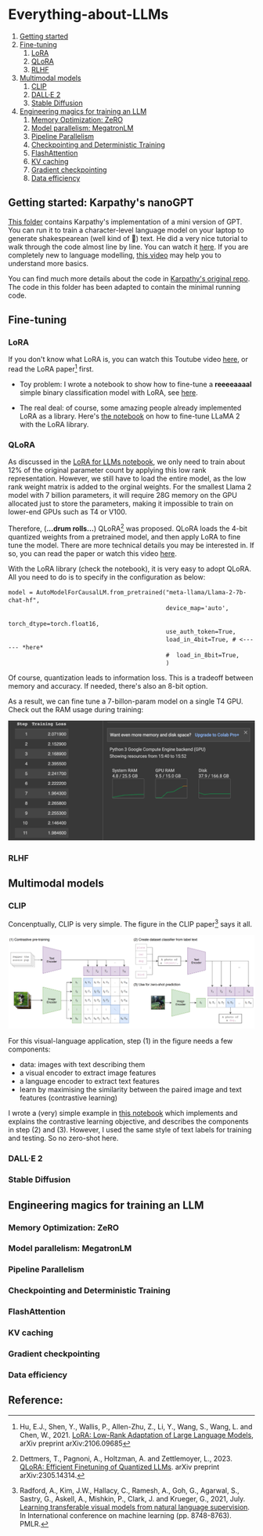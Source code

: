# Everything-about-LLMs

1. [Getting started](#Getting-started-Karpathys-nanoGPT)
2. [Fine-tuning](#Fine-tuning)
    1. [LoRA](#LoRA)
    2. [QLoRA](#QLoRA)
    3. [RLHF](#RLHF)
3. [Multimodal models](#Multimodal-models)
    1. [CLIP](#CLIP)
    2. [DALL·E 2](#DALL·E-2)
    3. [Stable Diffusion](#Stable-Diffusion)
4. [Engineering magics for training an LLM](#Engineering-magics-for-training-an-LLM)
    1. [Memory Optimization: ZeRO](#Memory-Optimization-ZeRO)
    2. [Model parallelism: MegatronLM](#Model-parallelism-MegatronLM)
    3. [Pipeline Parallelism](#Pipeline-Parallelism)
    4. [Checkpointing and Deterministic Training](#Checkpointing-and-Deterministic-Training)
    5. [FlashAttention](#FlashAttention)
    6. [KV caching](#KV-caching)
    7. [Gradient checkpointing](#Gradient-checkpointing)
    8. [Data efficiency](#Data-efficiency)


## Getting started: Karpathy's nanoGPT
[This folder](./karpathys_gpt) contains Karpathy's implementation of a mini version of GPT. 
You can run it to train a character-level language model on your laptop to generate shakespearean (well kind of :see_no_evil:) text.
He did a very nice tutorial to walk through the code almost line by line. 
You can watch it [here](https://www.youtube.com/watch?v=kCc8FmEb1nY).
If you are completely new to language modelling, [this video](https://www.youtube.com/watch?v=PaCmpygFfXo) may help you to understand more basics.

You can find much more details about the code in [Karpathy's original repo](https://github.com/karpathy/nanoGPT/tree/master#install). 
The code in this folder has been adapted to contain the minimal running code. 


## Fine-tuning
### LoRA

If you don't know what LoRA is, you can watch this Toutube video [here](https://www.youtube.com/watch?v=dA-NhCtrrVE), or
read the LoRA paper[^1] first. 

- Toy problem: I wrote a notebook to show how to fine-tune a **reeeeaaaal** simple binary classification model with LoRA, see [here](./LoRA.ipynb).

 - The real deal: of course, some amazing people already implemented LoRA as a library.  Here's [the notebook](./LoRA_for_LLMs.ipynb) on how to fine-tune LLaMA 2 with the LoRA library.

### QLoRA

As discussed in the [LoRA for LLMs notebook](./LoRA_for_LLMs.ipynb), we only need to train about 12% of the original parameter count by applying this low rank representation.  However, we still have to load the entire model, as the low rank weight matrix is added to the orginal weights. For the smallest Llama 2 model with 7 billion parameters, it will require 28G memory on the GPU allocated just to store the parameters, making it impossible to train on lower-end GPUs such as T4 or V100.  

Therefore, (**...drum rolls...**) QLoRA[^2] was proposed.  QLoRA loads the 4-bit quantized weights from a pretrained model, and then apply LoRA to fine tune the model.  There are more technical details you may be interested in. If so, you can read the paper or watch this video [here](https://www.youtube.com/watch?v=TPcXVJ1VSRI). 

With the LoRA library (check the notebook), it is very easy to adopt QLoRA.  All you need to do is to specify in the configuration as below: 
```
model = AutoModelForCausalLM.from_pretrained("meta-llama/Llama-2-7b-chat-hf",
                                             device_map='auto',
                                             torch_dtype=torch.float16,
                                             use_auth_token=True,
                                             load_in_4bit=True, # <------ *here*
                                             #  load_in_8bit=True,
                                             )
```
Of course, quantization leads to information loss.  This is a tradeoff between memory and accuracy.  If needed, there's also an 8-bit option. 

As a result, we can fine tune a 7-billon-param model on a single T4 GPU.  Check out the RAM usage during training: 

![image](./imgs/GPU_usage.png)


### RLHF

## Multimodal models

### CLIP

Concenptually, CLIP is very simple. The figure in the CLIP paper[^3] says it all.  

![image](./imgs/clip.png)

For this visual-language application, step (1) in the figure needs a few components:
- data: images with text describing them
- a visual encoder to extract image features
- a language encoder to extract text features
- learn by maximising the similarity between the paired image and text features (contrastive learning)

I wrote a (very) simple example in [this notebook](./CLIP_for_MNIST.ipynb) which implements and explains the contrastive learning objective, and describes the components in step (2) and (3). However, I used the same style of text labels for training and testing.  So no zero-shot here.  


### DALL·E 2

### Stable Diffusion

## Engineering magics for training an LLM

### Memory Optimization: ZeRO

### Model parallelism: MegatronLM

### Pipeline Parallelism

### Checkpointing and Deterministic Training  

### FlashAttention

### KV caching

### Gradient checkpointing

### Data efficiency

## Reference:

[^1]: Hu, E.J., Shen, Y., Wallis, P., Allen-Zhu, Z., Li, Y., Wang, S., Wang, L. and Chen, W., 2021. [LoRA: Low-Rank Adaptation of Large Language Models](https://arxiv.org/abs/2106.09685), arXiv preprint arXiv:2106.09685

[^2]: Dettmers, T., Pagnoni, A., Holtzman, A. and Zettlemoyer, L., 2023. [QLoRA: Efficient Finetuning of Quantized LLMs](https://arxiv.org/pdf/2305.14314.pdf). arXiv preprint arXiv:2305.14314.

[^3]: Radford, A., Kim, J.W., Hallacy, C., Ramesh, A., Goh, G., Agarwal, S., Sastry, G., Askell, A., Mishkin, P., Clark, J. and Krueger, G., 2021, July. [Learning transferable visual models from natural language supervision](http://proceedings.mlr.press/v139/radford21a). In International conference on machine learning (pp. 8748-8763). PMLR.
